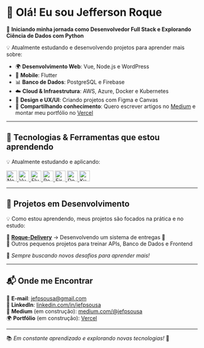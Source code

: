 # 👋 Olá! Eu sou Jefferson Roque  

🚀 **Iniciando minha jornada como Desenvolvedor Full Stack e Explorando Ciência de Dados com Python**  

💡 Atualmente estudando e desenvolvendo projetos para aprender mais sobre:  
- 🌍 **Desenvolvimento Web**: Vue, Node.js e WordPress  
- 📱 **Mobile**: Flutter  
- 📊 **Banco de Dados**: PostgreSQL e Firebase  
- ☁️ **Cloud & Infraestrutura**: AWS, Azure, Docker e Kubernetes  
- 🎨 **Design e UX/UI**: Criando projetos com Figma e Canvas  
- 📝 **Compartilhando conhecimento**: Quero escrever artigos no [Medium](https://medium.com) e montar meu portfólio no [Vercel](https://vercel.com)  

---

## 🚀 **Tecnologias & Ferramentas que estou aprendendo**  

💡 Atualmente estudando e aplicando:  

<p align="left">
  <a href="https://nodejs.org/" target="_blank">
    <img src="https://cdn.simpleicons.org/node.js/339933" alt="Node.js" height="28" />
  </a>
  <a href="https://vuejs.org/" target="_blank">
    <img src="https://cdn.simpleicons.org/vue.js/4FC08D" alt="Vue.js" height="28" />
  </a>
  <a href="https://flutter.dev/" target="_blank">
    <img src="https://cdn.simpleicons.org/flutter/02569B" alt="Flutter" height="28" />
  </a>
  <a href="https://www.postgresql.org/" target="_blank">
    <img src="https://cdn.simpleicons.org/postgresql/336791" alt="PostgreSQL" height="28" />
  </a>
  <a href="https://firebase.google.com/" target="_blank">
    <img src="https://cdn.simpleicons.org/firebase/FFCA28" alt="Firebase" height="28" />
  </a>
  <a href="https://www.docker.com/" target="_blank">
    <img src="https://cdn.simpleicons.org/docker/2496ED" alt="Docker" height="28" />
  </a>
  <a href="https://kubernetes.io/" target="_blank">
    <img src="https://cdn.simpleicons.org/kubernetes/326CE5" alt="Kubernetes" height="28" />
  </a>
</p>

---

## 🌱 **Projetos em Desenvolvimento**  

💡 Como estou aprendendo, meus projetos são focados na prática e no estudo:  

📌 [**Roque-Delivery**](https://github.com/JeffersonRoque/Roque-Delivery) → Desenvolvendo um sistema de entregas 🚚  
📌 Outros pequenos projetos para treinar APIs, Banco de Dados e Frontend  

🔧 *Sempre buscando novos desafios para aprender mais!*  

---

## 📬 **Onde me Encontrar**  

📧 **E-mail**: [jefpsousa@gmail.com](mailto:jefpsousa@gmail.com)  
💼 **LinkedIn**: [linkedin.com/in/jefpsousa](https://www.linkedin.com/in/jefpsousa/)  
📝 **Medium** (em construção): [medium.com/@jefpsousa](https://medium.com/@jefpsousa)  
🌍 **Portfólio** (em construção): [Vercel](https://vercel.com)  

---

📚 *Em constante aprendizado e explorando novas tecnologias!* 🚀
